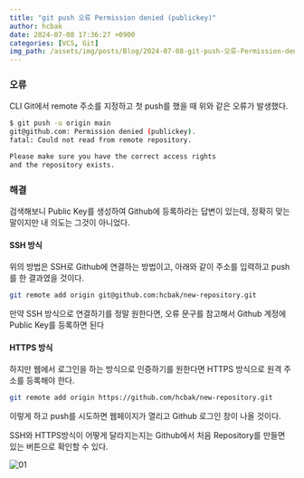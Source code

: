 ```yaml
---
title: "git push 오류 Permission denied (publickey)"
author: hcbak
date: 2024-07-08 17:36:27 +0900
categories: [VCS, Git]
img_path: /assets/img/posts/Blog/2024-07-08-git-push-오류-Permission-denied-(publickey)/
---
```


### 오류
CLI Git에서 remote 주소를 지정하고 첫 push를 했을 때 위와 같은 오류가 발생했다.

```bash
$ git push -u origin main
git@github.com: Permission denied (publickey).
fatal: Could not read from remote repository.

Please make sure you have the correct access rights
and the repository exists.
```

### 해결
검색해보니 Public Key를 생성하여 Github에 등록하라는 답변이 있는데, 정확히 맞는 말이지만 내 의도는 그것이 아니었다.

#### SSH 방식
위의 방법은 SSH로 Github에 연결하는 방법이고, 아래와 같이 주소를 입력하고 push를 한 결과였을 것이다.
```bash
git remote add origin git@github.com:hcbak/new-repository.git
```
만약 SSH 방식으로 연결하기를 정말 원한다면, 오류 문구를 참고해서 Github 계정에 Public Key를 등록하면 된다

#### HTTPS 방식
하지만 웹에서 로그인을 하는 방식으로 인증하기를 원한다면 HTTPS 방식으로 원격 주소를 등록해야 한다.
```bash
git remote add origin https://github.com/hcbak/new-repository.git
```
이렇게 하고 push를 시도하면 웹페이지가 열리고 Github 로그인 창이 나올 것이다.

SSH와 HTTPS방식이 어떻게 달라지는지는 Github에서 처음 Repository를 만들면 있는 버튼으로 확인할 수 있다.

![01](01_github.png)
